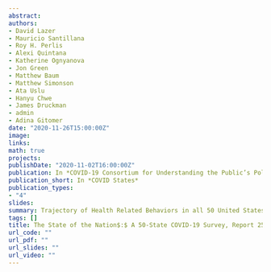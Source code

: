 ```yaml
---
abstract: 
authors:
- David Lazer
- Mauricio Santillana
- Roy H. Perlis
- Alexi Quintana
- Katherine Ognyanova
- Jon Green
- Matthew Baum
- Matthew Simonson
- Ata Uslu
- Hanyu Chwe
- James Druckman
- admin
- Adina Gitomer
date: "2020-11-26T15:00:00Z"
image:
links:
math: true
projects:
publishDate: "2020-11-02T16:00:00Z"
publication: In *COVID-19 Consortium for Understanding the Public’s Policy Preferences Across States*
publication_short: In *COVID States*
publication_types:
- "4"
slides: 
summary: Trajectory of Health Related Behaviors in all 50 United States
tags: []
title: The State of the Nation$:$ A 50-State COVID-19 Survey, Report 25$:$ The Trajectory of Health-Related Behaviors in All 50 States
url_code: ""
url_pdf: ""
url_slides: ""
url_video: ""
---
```


